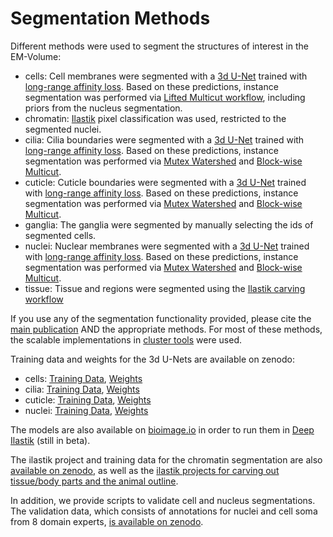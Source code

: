# Segmentation Methods

Different methods were used to segment the structures of interest in the EM-Volume:
- cells: Cell membranes were segmented with a [3d U-Net](https://link.springer.com/chapter/10.1007/978-3-319-46723-8_49) trained with [long-range affinity loss](https://arxiv.org/abs/1706.00120). Based on these predictions, instance segmentation was performed via [Lifted Multicut workflow](https://www.frontiersin.org/articles/10.3389/fcomp.2019.00006/full), including priors from the nucleus segmentation.
- chromatin: [Ilastik](https://www.nature.com/articles/s41592-019-0582-9) pixel classification was used, restricted to the segmented nuclei.
- cilia: Cilia boundaries were segmented with a [3d U-Net](https://link.springer.com/chapter/10.1007/978-3-319-46723-8_49) trained with [long-range affinity loss](https://arxiv.org/abs/1706.00120). Based on these predictions, instance segmentation was performed via [Mutex Watershed](http://openaccess.thecvf.com/content_ECCV_2018/html/Steffen_Wolf_The_Mutex_Watershed_ECCV_2018_paper.html) and [Block-wise Multicut](http://openaccess.thecvf.com/content_ICCV_2017_workshops/w1/html/Pape_Solving_Large_Multicut_ICCV_2017_paper.html).
- cuticle: Cuticle boundaries were segmented with a [3d U-Net](https://link.springer.com/chapter/10.1007/978-3-319-46723-8_49) trained with [long-range affinity loss](https://arxiv.org/abs/1706.00120). Based on these predictions, instance segmentation was performed via [Mutex Watershed](http://openaccess.thecvf.com/content_ECCV_2018/html/Steffen_Wolf_The_Mutex_Watershed_ECCV_2018_paper.html) and [Block-wise Multicut](http://openaccess.thecvf.com/content_ICCV_2017_workshops/w1/html/Pape_Solving_Large_Multicut_ICCV_2017_paper.html).
- ganglia: The ganglia were segmented by manually selecting the ids of segmented cells.
- nuclei: Nuclear membranes were segmented with a [3d U-Net](https://link.springer.com/chapter/10.1007/978-3-319-46723-8_49) trained with [long-range affinity loss](https://arxiv.org/abs/1706.00120). Based on these predictions, instance segmentation was performed via [Mutex Watershed](http://openaccess.thecvf.com/content_ECCV_2018/html/Steffen_Wolf_The_Mutex_Watershed_ECCV_2018_paper.html) and [Block-wise Multicut](http://openaccess.thecvf.com/content_ICCV_2017_workshops/w1/html/Pape_Solving_Large_Multicut_ICCV_2017_paper.html).
- tissue: Tissue and regions were segmented using the  [Ilastik carving workflow](https://www.nature.com/articles/s41592-019-0582-9)

If you use any of the segmentation functionality provided, please cite the [main publication](https://www.biorxiv.org/content/10.1101/2020.02.26.961037v1) AND the appropriate methods. 
For most of these methods, the scalable implementations in [cluster tools](https://github.com/constantinpape/cluster_tools) were used.

Training data and weights for the 3d U-Nets are available on zenodo:
- cells: [Training Data](https://zenodo.org/record/3675220/files/membrane.zip?download=1), [Weights](https://zenodo.org/record/3675288/files/cilia.nn?download=1)
- cilia: [Training Data](https://zenodo.org/record/3675220/files/cilia.zip?download=1), [Weights](https://zenodo.org/record/3675288/files/cuticle.nn?download=1)
- cuticle: [Training Data](https://zenodo.org/record/3675220/files/cuticle.zip?download=1), [Weights](https://zenodo.org/record/3675288/files/membranes.nn?download=1)
- nuclei: [Training Data](https://zenodo.org/record/3675220/files/nuclei.zip?download=1), [Weights](https://zenodo.org/record/3675288/files/nuclei.nn?download=1)

The models are also available on [bioimage.io](https://bioimage.io/) in order to run them in [Deep Ilastik](https://www.ilastik.org/) (still in beta).

The ilastik project and training data for the chromatin segmentation are also [available on zenodo](https://doi.org/10.5281/zenodo.3676534), as well as the [ilastik projects for carving out tissue/body parts and the animal outline](https://doi.org/10.5281/zenodo.3678793).

In addition, we provide scripts to validate cell and nucleus segmentations. The validation data, which consists of annotations for nuclei and cell soma from 8 domain experts, [is available on zenodo](https://doi.org/10.5281/zenodo.3690727).
